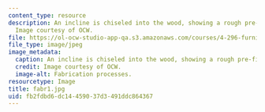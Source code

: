 ```yaml
---
content_type: resource
description: An incline is chiseled into the wood, showing a rough pre-finish surface.
  Image courtesy of OCW.
file: https://ol-ocw-studio-app-qa.s3.amazonaws.com/courses/4-296-furniture-making-spring-2005/fb2fdbd6dc14459037d3491ddc864367_fabr1.jpg
file_type: image/jpeg
image_metadata:
  caption: An incline is chiseled into the wood, showing a rough pre-finish surface.
  credit: Image courtesy of OCW.
  image-alt: Fabrication processes.
resourcetype: Image
title: fabr1.jpg
uid: fb2fdbd6-dc14-4590-37d3-491ddc864367
---
```

